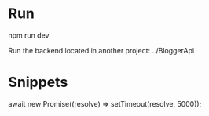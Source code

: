 # Run

npm run dev

Run the backend located in another project: ../BloggerApi

# Snippets

await new Promise((resolve) => setTimeout(resolve, 5000));
